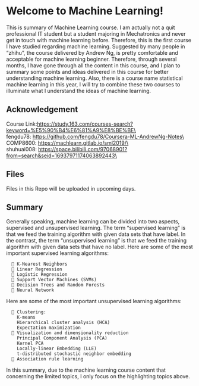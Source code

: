 # Welcome to Machine Learning!

This is summary of Machine Learning course. I am actually not a quit professional IT student but a student majoring in Mechatronics and never get in touch with machine learning before. Therefore, this is the first course I have studied regarding machine learning. Suggested by many people in “zhihu”, the course delivered by Andrew Ng, is pretty comfortable and acceptable for machine learning beginner. Therefore, through several months, I have gone through all the content in this course, and I plan to summary some points and ideas delivered in this course for better understanding machine learning. Also, there is a course name statistical machine learning in this year, I will try to combine these two courses to illuminate what I understand the ideas of machine learning.




## Acknowledgement
Course Link:https://study.163.com/courses-search?keyword=%E5%90%B4%E6%81%A9%E8%BE%BE\<br>
fengdu78: https://github.com/fengdu78/Coursera-ML-AndrewNg-Notes\<br>
COMP8600: https://machlearn.gitlab.io/sml2019/\<br>
shuhuai008: https://space.bilibili.com/97068901?from=search&seid=16937971174063892443\<br>
 
## Files

Files in this Repo will be uploaded in upcoming days.



## Summary
Generally speaking, machine learning can be divided into two aspects, supervised and unsupervised learning. The term “supervised learning” is that we feed the training algorithm with given data sets that have label. In the contrast, the term “unsupervised learning” is that we feed the training algorithm with given data sets that have no label.
Here are some of the most important supervised learning algorithms:

       K-Nearest Neighbors
       Linear Regression
       Logistic Regression
      	Support Vector Machines (SVMs)
      	Decision Trees and Random Forests
      	Neural Network
Here are some of the most important unsupervised learning algorithms:

       Clustering:
        K-means
        Hierarchical cluster analysis (HCA)
        Expectation maximization
       Visualization and dimensionality reduction
        Principal Component Analysis (PCA)
        Kernel PCA
        Locally-linear Embedding (LLE)
        t-distributed stochastic neighbor embedding 
       Association rule learning
    
In this summary, due to the machine learning course content that concerning the limited topics, I only focus on the highlighting topics above.

